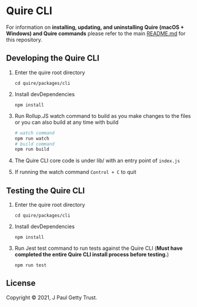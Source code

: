 # Quire CLI

For information on **installing, updating, and uninstalling Quire (macOS + Windows) and Quire commands** please refer to the main [README.md](https://github.com/thegetty/quire/blob/main/README.md) for this repository. 

## **Developing the Quire CLI**

1. Enter the quire root directory
    ```tx
    cd quire/packages/cli
    ```
2. Install devDependencies 
    ```tx
    npm install
    ```
3. Run Rollup.JS watch command to build as you make changes to the files or you can also build at any time with build
    ```bash
    # watch command
    npm run watch
    # build command
    npm run build
    ```
4. The Quire CLI core code is under lib/ with an entry point of `index.js`

5. If running the watch command `Control + C` to quit

## **Testing the Quire CLI**

1. Enter the quire root directory
    ```tx
    cd quire/packages/cli
    ```
2. Install devDependencies 
    ```tx
    npm install
    ```
3. Run Jest test command to run tests against the Quire CLI (**Must have completed the entire Quire CLI install process before testing.**)
    ```tx
    npm run test

## License

Copyright © 2021, J Paul Getty Trust.
